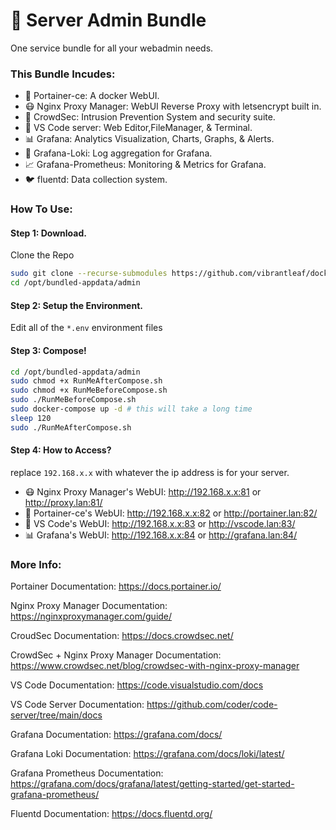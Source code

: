 # 🐋 Server Admin Bundle
One service bundle for all your webadmin needs. 

### This Bundle Incudes:
- 🐳 Portainer-ce: A docker WebUI.
- 😷 Nginx Proxy Manager: WebUI Reverse Proxy with letsencrypt built in.
- 🦙 CrowdSec: Intrusion Prevention System and security suite.
- 📁 VS Code server: Web Editor,FileManager, & Terminal.
- 📊 Grafana: Analytics Visualization, Charts, Graphs, & Alerts.
- 📙 Grafana-Loki: Log aggregation for Grafana.
- 📈 Grafana-Prometheus: Monitoring & Metrics for Grafana.
- 🐦 fluentd: Data collection system.

### How To Use:
#### Step 1: Download.

Clone the Repo
```sh
sudo git clone --recurse-submodules https://github.com/vibrantleaf/dockergett.git /opt/bundled-appdata/
cd /opt/bundled-appdata/admin
```
#### Step 2: Setup the Environment.

Edit all of the `*.env` environment files

#### Step 3: Compose!
```sh
cd /opt/bundled-appdata/admin
sudo chmod +x RunMeAfterCompose.sh
sudo chmod +x RunMeBeforeCompose.sh
sudo ./RunMeBeforeCompose.sh
sudo docker-compose up -d # this will take a long time
sleep 120
sudo ./RunMeAfterCompose.sh
```
#### Step 4: How to Access?
replace `192.168.x.x` with whatever the ip address is for your server.
- 😷 Nginx Proxy Manager's WebUI: http://192.168.x.x:81 or http://proxy.lan:81/
- 🐳 Portainer-ce's WebUI: http://192.168.x.x:82 or http://portainer.lan:82/
- 📁 VS Code's WebUI: http://192.168.x.x:83  or http://vscode.lan:83/
- 📊 Grafana's WebUI: http://192.168.x.x:84 or http://grafana.lan:84/

### More Info:

Portainer Documentation:
https://docs.portainer.io/

Nginx Proxy Manager Documentation: 
https://nginxproxymanager.com/guide/

CroudSec Documentation:
https://docs.crowdsec.net/

CrowdSec + Nginx Proxy Manager Documentation:
https://www.crowdsec.net/blog/crowdsec-with-nginx-proxy-manager

VS Code Documentation:
https://code.visualstudio.com/docs

VS Code Server Documentation:
https://github.com/coder/code-server/tree/main/docs

Grafana Documentation:
https://grafana.com/docs/

Grafana Loki Documentation:
https://grafana.com/docs/loki/latest/

Grafana Prometheus Documentation:
https://grafana.com/docs/grafana/latest/getting-started/get-started-grafana-prometheus/

Fluentd Documentation:
https://docs.fluentd.org/
